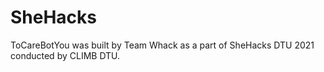 # SheHacks
ToCareBotYou was built by Team Whack as a part of SheHacks DTU 2021 conducted by CLIMB DTU.
